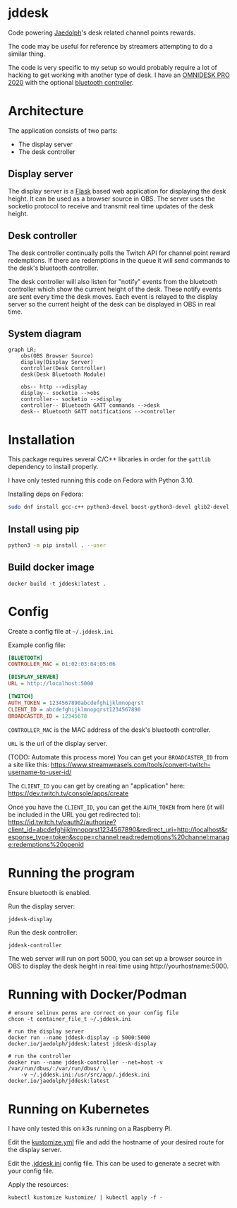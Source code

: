 # jddesk

Code powering [Jaedolph](twitch.tv/jaedolph)'s desk related channel points rewards.

The code may be useful for reference by streamers attempting to do a similar thing.

The code is very specific to my setup so would probably require a lot of hacking to get working with another type of desk. I have an [OMNIDESK PRO 2020](https://theomnidesk.com.au/collections/omnidesk-pro-2020) with the optional [bluetooth controller](https://theomnidesk.com.au/products/bluetooth-controller).

# Architecture
The application consists of two parts:
* The display server
* The desk controller

## Display server
The display server is a [Flask](https://flask.palletsprojects.com/) based web application for displaying the desk height. It can be used as a browser source in OBS. The server uses the socketio protocol to receive and transmit real time updates of the desk height.

## Desk controller
The desk controller continually polls the Twitch API for channel point reward redemptions. If there are redemptions in the queue it will send commands to the desk's bluetooth controller.

The desk controller will also listen for "notify" events from the bluetooth controller which show the current height of the desk. These notify events are sent every time the desk moves. Each event is relayed to the display server so the current height of the desk can be displayed in OBS in real time.

## System diagram
```mermaid
graph LR;
    obs(OBS Browser Source)
    display(Display Server)
    controller(Desk Controller)
    desk(Desk Bluetooth Module)

    obs-- http -->display
    display-- socketio -->obs
    controller-- socketio -->display
    controller-- Bluetooth GATT commands -->desk
    desk-- Bluetooth GATT notifications -->controller
```

# Installation

This package requires several C/C++ libraries in order for the `gattlib` dependency to install properly.

I have only tested running this code on Fedora with Python 3.10.

Installing deps on Fedora:
```bash
sudo dnf install gcc-c++ python3-devel boost-python3-devel glib2-devel bluez-libs-devel
```

## Install using pip
```bash
python3 -m pip install . --user
```

## Build docker image
```
docker build -t jddesk:latest .
```

# Config

Create a config file at `~/.jddesk.ini`

Example config file:
```ini
[BLUETOOTH]
CONTROLLER_MAC = 01:02:03:04:05:06

[DISPLAY_SERVER]
URL = http://localhost:5000

[TWITCH]
AUTH_TOKEN = 1234567890abcdefghijklmnopqrst
CLIENT_ID = abcdefghijklmnopqrst1234567890
BROADCASTER_ID = 12345678
```

`CONTROLLER_MAC` is the MAC address of the desk's bluetooth controller.

`URL` is the url of the display server.

(TODO: Automate this process more)
You can get your `BROADCASTER_ID` from a site like this: https://www.streamweasels.com/tools/convert-twitch-username-to-user-id/


The `CLIENT_ID` you can get by creating an "application" here: https://dev.twitch.tv/console/apps/create

Once you have the `CLIENT_ID`, you can get the `AUTH_TOKEN` from here (it will be included in the URL you get redirected to): https://id.twitch.tv/oauth2/authorize?client_id=abcdefghijklmnopqrst1234567890&redirect_uri=http://localhost&response_type=token&scope=channel:read:redemptions%20channel:manage:redemptions%20openid

# Running the program

Ensure bluetooth is enabled.

Run the display server:
```
jddesk-display
```

Run the desk controller:
```
jddesk-controller
```

The web server will run on port 5000, you can set up a browser source in OBS to display the desk
height in real time using http://yourhostname:5000.

# Running with Docker/Podman
```
# ensure selinux perms are correct on your config file
chcon -t container_file_t ~/.jddesk.ini

# run the display server
docker run --name jddesk-display -p 5000:5000 docker.io/jaedolph/jddesk:latest jddesk-display

# run the controller
docker run --name jddesk-controller --net=host -v /var/run/dbus/:/var/run/dbus/ \
    -v ~/.jddesk.ini:/usr/src/app/.jddesk.ini docker.io/jaedolph/jddesk:latest
```

# Running on Kubernetes
I have only tested this on k3s running on a Raspberry Pi.

Edit the [kustomize.yml](kustomize/kustomize.yml) file and add the hostname of your desired route for the display server.

Edit the [.jddesk.ini](kustomize/.jddesk.yml) config file. This can be used to generate a secret with your config file.

Apply the resources:
```
kubectl kustomize kustomize/ | kubectl apply -f -
```

